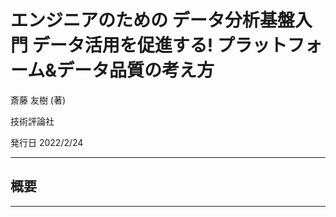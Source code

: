 # エンジニアのための データ分析基盤入門 データ活用を促進する! プラットフォーム&データ品質の考え方

斎藤 友樹 (著) 

技術評論社

発行日 2022/2/24

----
## 概要


----

